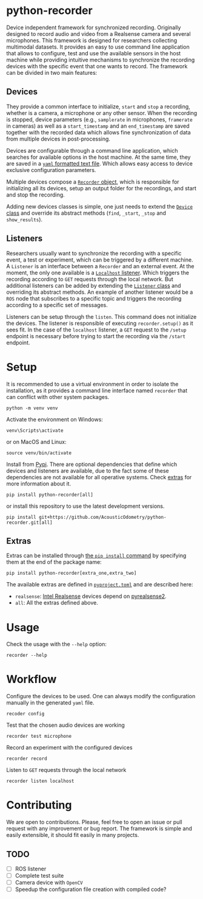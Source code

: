 # python-recorder

Device independent framework for synchronized recording. Originally designed to
record audio and video from a Realsense camera and several microphones. This
framework is designed for researchers collecting multimodal datasets. It
provides an easy to use command line application that allows to configure, test and
use the available sensors in the host machine while providing intuitive mechanisms 
to synchronize the recording devices with the specific event that one wants to record. 
The framework can be divided in two main features:

## Devices
They provide a common interface to initialize, `start` and `stop` a recording,
whether is a camera, a microphone or any other sensor. When the recording is
stopped, device parameters (e.g., `samplerate` in microphones, `framerate` in
cameras) as well as a `start_timestamp` and an `end_timestamp` are saved
together with the recorded data which allows fine synchronization of data from
multiple devices in post-processing.

Devices are configurable through a command line application, which searches for
available options in the host machine. At the same time, they are saved in a
[`yaml` formatted text file](./example-config.yaml). Which allows easy access
to device exclusive configuration parameters.

Multiple devices compose a [`Recorder` object](./recorder/recorder.py), which
is responsible for initializing all its devices, setup an output folder for the
recordings, and start and stop the recording.

Adding new devices classes is simple, one just needs to extend the [`Device`
class](./recorder/device/device.py) and override its abstract methods (`find`,
`_start`, `_stop` and `show_results`).

## Listeners
Researchers usually want to synchronize the recording with a specific event, a
test or experiment, which can be triggered by a different machine. A `Listener`
is an interface between a `Recorder` and an external event. At the moment, the
only one available is a [`Localhost`
listener](./recorder/listener/localhost.py). Which triggers the recording
according to `GET` requests through the local network. But additional listeners
can be added by extending the [`Listener`
class](./recorder/listener/listener.py) and overriding its abstract methods. An
example of another listener would be a `ROS` node that subscribes to a specific
topic and triggers the recording according to a specific set of messages.

Listeners can be setup through the `listen`. This command does not initialize
the devices. The listener is responsible of executing `recorder.setup()` as it
sees fit. In the case of the `localhost` listener, a `GET` request to the
`/setup` endpoint is necessary before trying to start the recording via the
`/start` endpoint.

# Setup
It is recommended to use a virtual environment in order to isolate the
installation, as it provides a command line interface named `recorder` that can
conflict with other system packages.

```
python -m venv venv
````

Activate the environment on Windows:

```
venv\Scripts\activate
```

or on MacOS and Linux:

```
source venv/bin/activate
```

Install from [Pypi](https://pypi.org/project/python-recorder/). There are
optional dependencies that define which devices and listeners are available,
due to the fact some of these dependencies are not available for all operative
systems. Check [extras](#extras) for more information about it.
```
pip install python-recorder[all]
```

or install this repository to use the latest development versions.
```
pip install git+https://github.com/AcousticOdometry/python-recorder.git[all]
```

## Extras
Extras can be installed through [the `pip install`
command](https://pip.pypa.io/en/stable/cli/pip_install/#requirement-specifiers)
by specifying them at the end of the package name:

```
pip install python-recorder[extra_one,extra_two]
```

The available extras are defined in [`pyproject.toml`](./pyproject.toml) and
are described here:

- `realsense`: [Intel
    Realsense](https://www.intel.com/content/www/us/en/architecture-and-technology/realsense-overview.html)
    devices depend on [pyrealsense2](https://pypi.org/project/pyrealsense2/).
- `all`: All the extras defined above.

# Usage
Check the usage with the `--help` option:
```
recorder --help
```

# Workflow

Configure the devices to be used. One can always modify the configuration
manually in the generated `yaml` file.
```
recoder config
```

Test that the chosen audio devices are working
```
recorder test microphone
```

Record an experiment with the configured devices
```
recorder record
```

Listen to `GET` requests through the local network
```
recorder listen localhost
```

# Contributing
We are open to contributions. Please, feel free to open an issue or pull
request with any improvement or bug report. The framework is simple and easily
extensible, it should fit easily in many projects.

## TODO

- [ ] ROS listener
- [ ] Complete test suite
- [ ] Camera device with `OpenCV`
- [ ] Speedup the configuration file creation with compiled code?
